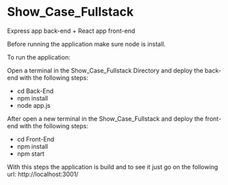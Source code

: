 # Show_Case_Fullstack
Express app back-end + React app front-end

Before running the application make sure node is install.

To run the application:

Open a terminal in the Show_Case_Fullstack Directory and deploy the back-end with the following steps:
  - cd Back-End
  - npm install
  - node app.js

After open a new terminal in the Show_Case_Fullstack and deploy the front-end with the following steps: 
  - cd Front-End
  - npm install
  - npm start
  
With this steps the application is build and to see it just go on the following url: http://localhost:3001/
